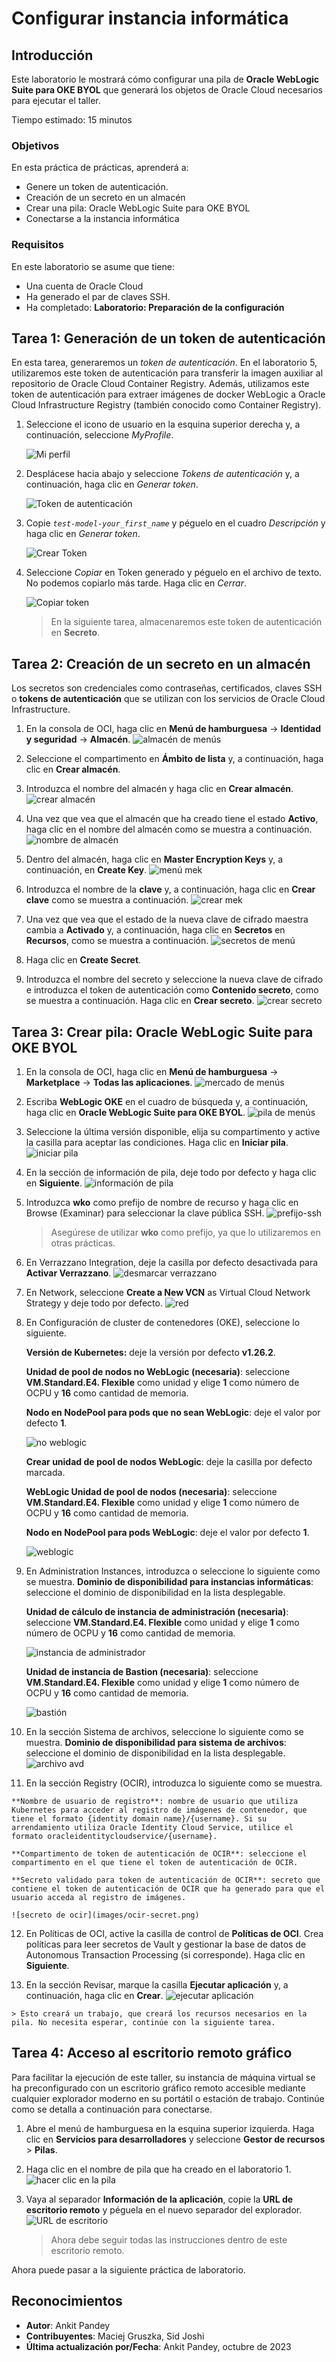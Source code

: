 # Configurar instancia informática

## Introducción

Este laboratorio le mostrará cómo configurar una pila de **Oracle WebLogic Suite para OKE BYOL** que generará los objetos de Oracle Cloud necesarios para ejecutar el taller.

Tiempo estimado: 15 minutos

### Objetivos

En esta práctica de prácticas, aprenderá a:

*   Genere un token de autenticación.
*   Creación de un secreto en un almacén
*   Crear una pila: Oracle WebLogic Suite para OKE BYOL
*   Conectarse a la instancia informática

### Requisitos

En este laboratorio se asume que tiene:

*   Una cuenta de Oracle Cloud
*   Ha generado el par de claves SSH.
*   Ha completado: **Laboratorio: Preparación de la configuración**

## Tarea 1: Generación de un token de autenticación

En esta tarea, generaremos un _token de autenticación_. En el laboratorio 5, utilizaremos este token de autenticación para transferir la imagen auxiliar al repositorio de Oracle Cloud Container Registry. Además, utilizamos este token de autenticación para extraer imágenes de docker WebLogic a Oracle Cloud Infrastructure Registry (también conocido como Container Registry).

1.  Seleccione el icono de usuario en la esquina superior derecha y, a continuación, seleccione _MyProfile_.
    
    ![Mi perfil](images/my-profile.png)
    
2.  Desplácese hacia abajo y seleccione _Tokens de autenticación_ y, a continuación, haga clic en _Generar token_.
    
    ![Token de autenticación](images/auth-token.png)
    
3.  Copie _`test-model-your_first_name`_ y péguelo en el cuadro _Descripción_ y haga clic en _Generar token_.
    
    ![Crear Token](images/create-token.png)
    
4.  Seleccione _Copiar_ en Token generado y péguelo en el archivo de texto. No podemos copiarlo más tarde. Haga clic en _Cerrar_.
    
    ![Copiar token](images/copy-token.png)
    
    > En la siguiente tarea, almacenaremos este token de autenticación en **Secreto**.
    

## Tarea 2: Creación de un secreto en un almacén

Los secretos son credenciales como contraseñas, certificados, claves SSH o **tokens de autenticación** que se utilizan con los servicios de Oracle Cloud Infrastructure.

1.  En la consola de OCI, haga clic en **Menú de hamburguesa** -> **Identidad y seguridad** -> **Almacén**. ![almacén de menús](images/menu-vault.png)
    
2.  Seleccione el compartimento en **Ámbito de lista** y, a continuación, haga clic en **Crear almacén**.
    
3.  Introduzca el nombre del almacén y haga clic en **Crear almacén**. ![crear almacén](images/create-vault.png)
    
4.  Una vez que vea que el almacén que ha creado tiene el estado **Activo**, haga clic en el nombre del almacén como se muestra a continuación. ![nombre de almacén](images/vault-name.png)
    
5.  Dentro del almacén, haga clic en **Master Encryption Keys** y, a continuación, en **Create Key**. ![menú mek](images/menu-mek.png)
    
6.  Introduzca el nombre de la **clave** y, a continuación, haga clic en **Crear clave** como se muestra a continuación. ![crear mek](images/create-mek.png)
    
7.  Una vez que vea que el estado de la nueva clave de cifrado maestra cambia a **Activado** y, a continuación, haga clic en **Secretos** en **Recursos**, como se muestra a continuación. ![secretos de menú](images/menu-secret.png)
    
8.  Haga clic en **Create Secret**.
    
9.  Introduzca el nombre del secreto y seleccione la nueva clave de cifrado e introduzca el token de autenticación como **Contenido secreto**, como se muestra a continuación. Haga clic en **Crear secreto**. ![crear secreto](images/create-secret.png)
    

## Tarea 3: Crear pila: Oracle WebLogic Suite para OKE BYOL

1.  En la consola de OCI, haga clic en **Menú de hamburguesa** -> **Marketplace** -> **Todas las aplicaciones**. ![mercado de menús](images/menu-marketplace.png)
    
2.  Escriba **WebLogic OKE** en el cuadro de búsqueda y, a continuación, haga clic en **Oracle WebLogic Suite para OKE BYOL**. ![pila de menús](images/menu-stack.png)
    
3.  Seleccione la última versión disponible, elija su compartimento y active la casilla para aceptar las condiciones. Haga clic en **Iniciar pila**. ![iniciar pila](images/launch-stack.png)
    
4.  En la sección de información de pila, deje todo por defecto y haga clic en **Siguiente**. ![información de pila](images/stack-info.png)
    
5.  Introduzca **wko** como prefijo de nombre de recurso y haga clic en Browse (Examinar) para seleccionar la clave pública SSH. ![prefijo-ssh](images/prefix-ssh.png)
    
    > Asegúrese de utilizar **wko** como prefijo, ya que lo utilizaremos en otras prácticas.
    
6.  En Verrazzano Integration, deje la casilla por defecto desactivada para **Activar Verrazzano**. ![desmarcar verrazzano](images/uncheck-verrazzano.png)
    
7.  En Network, seleccione **Create a New VCN** as Virtual Cloud Network Strategy y deje todo por defecto. ![red](images/network.png)
    
8.  En Configuración de cluster de contenedores (OKE), seleccione lo siguiente.
    
    **Versión de Kubernetes:** deje la versión por defecto **v1.26.2**.
    
    **Unidad de pool de nodos no WebLogic (necesaria)**: seleccione **VM.Standard.E4. Flexible** como unidad y elige **1** como número de OCPU y **16** como cantidad de memoria.
    
    **Nodo en NodePool para pods que no sean WebLogic**: deje el valor por defecto **1**.
    
    ![no weblogic](images/non-weblogic.png)
    
    **Crear unidad de pool de nodos WebLogic**: deje la casilla por defecto marcada.
    
    **WebLogic Unidad de pool de nodos (necesaria)**: seleccione **VM.Standard.E4. Flexible** como unidad y elige **1** como número de OCPU y **16** como cantidad de memoria.
    
    **Nodo en NodePool para pods WebLogic**: deje el valor por defecto **1**.
    
    ![weblogic](images/weblogic-pool.png)
    
9.  En Administration Instances, introduzca o seleccione lo siguiente como se muestra. **Dominio de disponibilidad para instancias informáticas**: seleccione el dominio de disponibilidad en la lista desplegable.
    
    **Unidad de cálculo de instancia de administración (necesaria)**: seleccione **VM.Standard.E4. Flexible** como unidad y elige **1** como número de OCPU y **16** como cantidad de memoria.
    
    ![instancia de administrador](images/admin-instance.png)
    
    **Unidad de instancia de Bastion (necesaria)**: seleccione **VM.Standard.E4. Flexible** como unidad y elige **1** como número de OCPU y **16** como cantidad de memoria.
    
    ![bastión](images/bastion.png)
    
10.  En la sección Sistema de archivos, seleccione lo siguiente como se muestra. **Dominio de disponibilidad para sistema de archivos**: seleccione el dominio de disponibilidad en la lista desplegable. ![archivo avd](images/file-avd.png)
    
11.  En la sección Registry (OCIR), introduzca lo siguiente como se muestra.
    
    **Nombre de usuario de registro**: nombre de usuario que utiliza Kubernetes para acceder al registro de imágenes de contenedor, que tiene el formato {identity domain name}/{username}. Si su arrendamiento utiliza Oracle Identity Cloud Service, utilice el formato oracleidentitycloudservice/{username}.
    
    **Compartimento de token de autenticación de OCIR**: seleccione el compartimento en el que tiene el token de autenticación de OCIR.
    
    **Secreto validado para token de autenticación de OCIR**: secreto que contiene el token de autenticación de OCIR que ha generado para que el usuario acceda al registro de imágenes.
    
    ![secreto de ocir](images/ocir-secret.png)
    
12.  En Políticas de OCI, active la casilla de control de **Políticas de OCI**. Crea políticas para leer secretos de Vault y gestionar la base de datos de Autonomous Transaction Processing (si corresponde). Haga clic en **Siguiente**.
    
13.  En la sección Revisar, marque la casilla **Ejecutar aplicación** y, a continuación, haga clic en **Crear**. ![ejecutar aplicación](images/run-apply.png)
    
    > Esto creará un trabajo, que creará los recursos necesarios en la pila. No necesita esperar, continúe con la siguiente tarea.
    

## Tarea 4: Acceso al escritorio remoto gráfico

Para facilitar la ejecución de este taller, su instancia de máquina virtual se ha preconfigurado con un escritorio gráfico remoto accesible mediante cualquier explorador moderno en su portátil o estación de trabajo. Continúe como se detalla a continuación para conectarse.

1.  Abre el menú de hamburguesa en la esquina superior izquierda. Haga clic en **Servicios para desarrolladores** y seleccione **Gestor de recursos** > **Pilas**.
    
2.  Haga clic en el nombre de pila que ha creado en el laboratorio 1. ![hacer clic en la pila](images/click-stack.png)
    
3.  Vaya al separador **Información de la aplicación**, copie la **URL de escritorio remoto** y péguela en el nuevo separador del explorador. ![URL de escritorio](images/desktop-url.png)
    
    > Ahora debe seguir todas las instrucciones dentro de este escritorio remoto.
    

Ahora puede pasar a la siguiente práctica de laboratorio.

## Reconocimientos

*   **Autor**: Ankit Pandey
*   **Contribuyentes**: Maciej Gruszka, Sid Joshi
*   **Última actualización por/Fecha**: Ankit Pandey, octubre de 2023